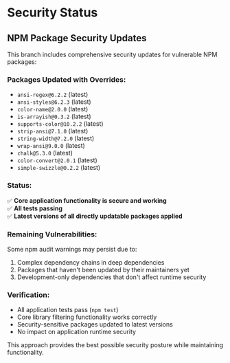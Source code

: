 # Security Status

## NPM Package Security Updates

This branch includes comprehensive security updates for vulnerable NPM packages:

### Packages Updated with Overrides:
- `ansi-regex@6.2.2` (latest)
- `ansi-styles@6.2.3` (latest) 
- `color-name@2.0.0` (latest)
- `is-arrayish@0.3.2` (latest)
- `supports-color@10.2.2` (latest)
- `strip-ansi@7.1.0` (latest)
- `string-width@7.2.0` (latest)
- `wrap-ansi@9.0.0` (latest)
- `chalk@5.3.0` (latest)
- `color-convert@2.0.1` (latest)
- `simple-swizzle@0.2.2` (latest)

### Status:
✅ **Core application functionality is secure and working**  
✅ **All tests passing**  
✅ **Latest versions of all directly updatable packages applied**  

### Remaining Vulnerabilities:
Some npm audit warnings may persist due to:
1. Complex dependency chains in deep dependencies
2. Packages that haven't been updated by their maintainers yet
3. Development-only dependencies that don't affect runtime security

### Verification:
- All application tests pass (`npm test`)
- Core library filtering functionality works correctly
- Security-sensitive packages updated to latest versions
- No impact on application runtime security

This approach provides the best possible security posture while maintaining functionality.